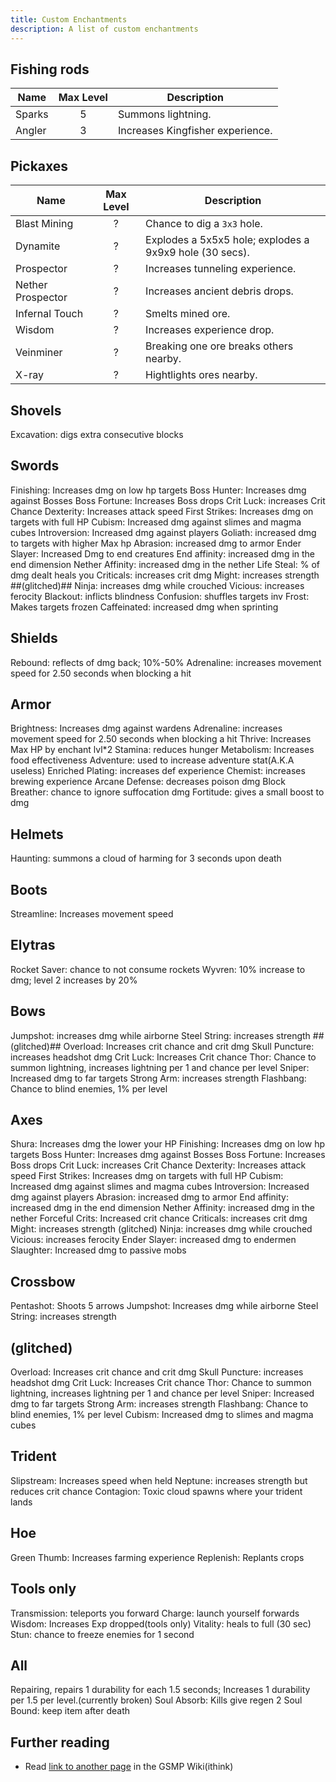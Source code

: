 ```yaml
---
title: Custom Enchantments
description: A list of custom enchantments
---
```


## Fishing rods
| Name   | Max Level | Description                      |
|--------|:---------:|----------------------------------|
| Sparks |     5     | Summons lightning.               |
| Angler |     3     | Increases Kingfisher experience. |

## Pickaxes
| Name              | Max Level | Description                                             |
|-------------------|:---------:|---------------------------------------------------------|
| Blast Mining      |     ?     | Chance to dig a `3x3` hole.                             |
| Dynamite          |     ?     | Explodes a 5x5x5 hole; explodes a 9x9x9 hole (30 secs). |
| Prospector        |     ?     | Increases tunneling experience.                         |
| Nether Prospector |     ?     | Increases ancient debris drops.                         |
| Infernal Touch    |     ?     | Smelts mined ore.                                       |
| Wisdom            |     ?     | Increases experience drop.                              |
| Veinminer         |     ?     | Breaking one ore breaks others nearby.                  |
| X-ray             |     ?     | Hightlights ores nearby.                                |

## Shovels
Excavation: digs extra consecutive blocks 

## Swords
Finishing: Increases dmg on low hp targets
Boss Hunter: Increases dmg against Bosses
Boss Fortune: Increases Boss drops
Crit Luck: increases Crit Chance
Dexterity: Increases attack speed
First Strikes: Increases dmg on targets with full HP
Cubism: Increased dmg against slimes and magma cubes
Introversion: Increased dmg against players
Goliath: increased dmg to targets with higher Max hp
Abrasion: increased dmg to armor
Ender Slayer: Increased Dmg to end creatures
End affinity: increased dmg in the end dimension
Nether Affinity: increased dmg in the nether
Life Steal: % of dmg dealt heals you
Criticals: increases crit dmg
Might: increases strength ##(glitched)##
Ninja: increases dmg while crouched
Vicious: increases ferocity 
Blackout: inflicts blindness
Confusion: shuffles targets inv
Frost: Makes targets frozen
Caffeinated: increased dmg when sprinting

## Shields
Rebound: reflects of dmg back; 10%-50%
Adrenaline: increases movement speed for 2.50 seconds when blocking a hit 

## Armor
Brightness: Increases dmg against wardens
Adrenaline: increases movement speed for 2.50 seconds when blocking a hit
Thrive: Increases Max HP by enchant lvl*2
Stamina: reduces hunger
Metabolism: Increases food effectiveness
Adventure: used to increase adventure stat(A.K.A useless)
Enriched Plating: increases def experience
Chemist: increases brewing experience
Arcane Defense: decreases poison dmg
Block Breather: chance to ignore suffocation dmg
Fortitude:  gives a small boost to dmg

## Helmets
Haunting: summons a cloud of harming for 3 seconds upon death

## Boots
Streamline: Increases movement speed

## Elytras
Rocket Saver: chance to not consume rockets 
Wyvren: 10% increase to dmg; level 2 increases by 20%

## Bows
Jumpshot: increases dmg while airborne
Steel String: increases strength ##(glitched)##
Overload: Increases crit chance and crit dmg
Skull Puncture: increases headshot dmg
Crit Luck: Increases Crit chance
Thor: Chance to summon lightning, increases lightning per 1 and chance per level 
Sniper: Increased dmg to far targets
Strong Arm: increases strength
Flashbang: Chance to blind enemies, 1% per level

## Axes
Shura: Increases dmg the lower your HP
Finishing: Increases dmg on low hp targets
Boss Hunter: Increases dmg against Bosses
Boss Fortune: Increases Boss drops
Crit Luck: increases Crit Chance
Dexterity: Increases attack speed
First Strikes: Increases dmg on targets with full HP
Cubism: Increased dmg against slimes and magma cubes
Introversion: Increased dmg against players
Abrasion: increased dmg to armor
End affinity: increased dmg in the end dimension
Nether Affinity: increased dmg in the nether 
Forceful Crits: Increased crit chance 
Criticals: increases crit dmg
Might: increases strength (glitched)
Ninja: increases dmg while crouched
Vicious: increases ferocity
Ender Slayer: increased dmg to endermen 
Slaughter: Increased dmg to passive mobs

## Crossbow
Pentashot: Shoots 5 arrows 
Jumpshot: Increases dmg while airborne
Steel String: increases strength

## (glitched)
Overload: Increases crit chance and crit dmg
Skull Puncture: increases headshot dmg
Crit Luck: Increases Crit chance
Thor: Chance to summon lightning, increases lightning per 1 and chance per level 
Sniper: Increased dmg to far targets
Strong Arm: increases strength
Flashbang: Chance to blind enemies, 1% per level
Cubism: Increased dmg to slimes and magma cubes

## Trident
Slipstream: Increases speed when held
Neptune: increases strength but reduces crit chance 
Contagion: Toxic cloud spawns where your trident lands

## Hoe
Green Thumb: Increases farming experience
Replenish: Replants crops 

## Tools only
Transmission: teleports you forward
Charge: launch yourself forwards
Wisdom: Increases Exp dropped(tools only) 
Vitality: heals to full (30 sec)
Stun: chance to freeze enemies for 1 second

## All
Repairing, repairs 1 durability for each 1.5 seconds; Increases 1 durability per 1.5 per level.(currently broken)
Soul Absorb: Kills give regen 2
Soul Bound: keep item after death

## Further reading

- Read [link to another page](/wiki/getting-started/) in the GSMP Wiki(ithink)
